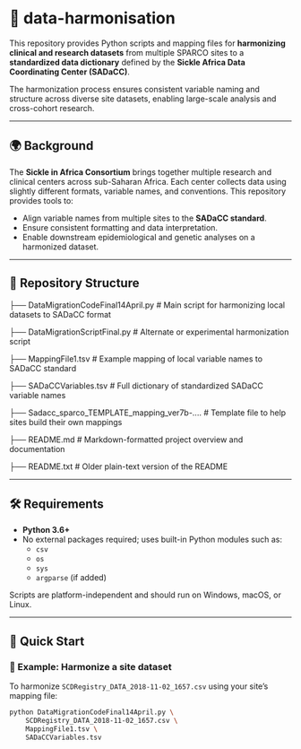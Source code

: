 # 🧬 data-harmonisation

This repository provides Python scripts and mapping files for **harmonizing clinical and research datasets** from multiple SPARCO sites to a **standardized data dictionary** defined by the **Sickle Africa Data Coordinating Center (SADaCC)**.

The harmonization process ensures consistent variable naming and structure across diverse site datasets, enabling large-scale analysis and cross-cohort research.

---

## 🌍 Background

The **Sickle in Africa Consortium** brings together multiple research and clinical centers across sub-Saharan Africa. Each center collects data using slightly different formats, variable names, and conventions. This repository provides tools to:

- Align variable names from multiple sites to the **SADaCC standard**.
- Ensure consistent formatting and data interpretation.
- Enable downstream epidemiological and genetic analyses on a harmonized dataset.

---

## 📁 Repository Structure

├── DataMigrationCodeFinal14April.py           # Main script for harmonizing local datasets to SADaCC format

├── DataMigrationScriptFinal.py                # Alternate or experimental harmonization script

├── MappingFile1.tsv                            # Example mapping of local variable names to SADaCC standard

├── SADaCCVariables.tsv                         # Full dictionary of standardized SADaCC variable names

├── Sadacc_sparco_TEMPLATE_mapping_ver7b-....  # Template file to help sites build their own mappings

├── README.md                                   # Markdown-formatted project overview and documentation

├── README.txt                                  # Older plain-text version of the README





---

## 🛠️ Requirements

- **Python 3.6+**
- No external packages required; uses built-in Python modules such as:
  - `csv`
  - `os`
  - `sys`
  - `argparse` (if added)

Scripts are platform-independent and should run on Windows, macOS, or Linux.

---

## 🚀 Quick Start

### 🧪 Example: Harmonize a site dataset

To harmonize `SCDRegistry_DATA_2018-11-02_1657.csv` using your site’s mapping file:

```bash
python DataMigrationCodeFinal14April.py \
    SCDRegistry_DATA_2018-11-02_1657.csv \
    MappingFile1.tsv \
    SADaCCVariables.tsv

